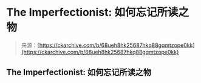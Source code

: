 <!--yml

category: 未分类

date: 2024-05-27 14:27:10

-->

# The Imperfectionist: 如何忘记所读之物

> 来源：[https://ckarchive.com/b/68ueh8hk25687hkq88gqmtzope0kk](https://ckarchive.com/b/68ueh8hk25687hkq88gqmtzope0kk)

## The Imperfectionist: 如何忘记所读之物
